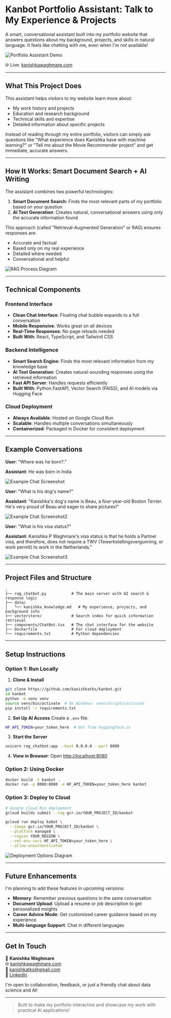 # Kanbot Portfolio Assistant: Talk to My Experience & Projects 

A smart, conversational assistant built into my portfolio website that answers questions about my background, projects, and skills in natural language. It feels like chatting with me, even when I'm not available!

![Portfolio Assistant Demo](https://github.com/user-attachments/assets/c2d521b0-7a98-4ece-90e8-b787321e4705)


🌐 Live: [kanishkawaghmare.com](https://kanishkawaghmare.com)

---

## What This Project Does

This assistant helps visitors to my website learn more about:
- My work history and projects
- Education and research background  
- Technical skills and expertise
- Detailed information about specific projects

Instead of reading through my entire portfolio, visitors can simply ask questions like "What experience does Kanishka have with machine learning?" or "Tell me about the Movie Recommender project" and get immediate, accurate answers.




---

## How It Works: Smart Document Search + AI Writing

The assistant combines two powerful technologies:

1. **Smart Document Search**: Finds the most relevant parts of my portfolio based on your question
2. **AI Text Generation**: Creates natural, conversational answers using only the accurate information found

This approach (called "Retrieval-Augmented Generation" or RAG) ensures responses are:
- Accurate and factual
- Based only on my real experience
- Detailed where needed
- Conversational and helpful

![RAG Process Diagram](https://github.com/user-attachments/assets/b4886b87-65ac-4a8c-a7b6-626f59abda33)

---

## Technical Components

### Frontend Interface
- **Clean Chat Interface**: Floating chat bubble expands to a full conversation
- **Mobile Responsive**: Works great on all devices
- **Real-Time Responses**: No page reloads needed
- **Built With**: React, TypeScript, and Tailwind CSS

### Backend Intelligence
- **Smart Search Engine**: Finds the most relevant information from my knowledge base
- **AI Text Generation**: Creates natural-sounding responses using the retrieved information
- **Fast API Server**: Handles requests efficiently
- **Built With**: Python FastAPI, Vector Search (FAISS), and AI models via Hugging Face

### Cloud Deployment
- **Always Available**: Hosted on Google Cloud Run
- **Scalable**: Handles multiple conversations simultaneously
- **Containerized**: Packaged in Docker for consistent deployment

---

## Example Conversations

**User**: "Where was he born?."

**Assistant**: He was born in India

![Example Chat Screenshot](https://github.com/user-attachments/assets/976bec36-ec73-4dc1-8f56-62005e152ef8)

**User**: "What is his dog's name?"

**Assistant**: "Kanishka's dog's name is Beau, a four-year-old Boston Terrier. He's very proud of Beau and eager to share pictures!"

![Example Chat Screenshot2](https://github.com/user-attachments/assets/4f7985a1-9187-4ccf-8392-b8c091adadaa)

**User**: "What is his visa status?"

**Assistant**: Kanishka P Waghmare's visa status is that he holds a Partner visa, and therefore, does not require a TWV (Tewerkstellingsvergunning, or work permit) to work in the Netherlands."


![Example Chat Screenshot3](https://github.com/user-attachments/assets/ce2d1a41-b6d5-4bd1-94db-d634b2f57688)





---

## Project Files and Structure

```
.
├── rag_chatbot.py           # The main server with AI search & response logic
├── data/
│   └── kanishka_knowledge.md   # My experience, projects, and background info
├── vectorstore/             # Search index for quick information retrieval
├── components/ChatBot.tsx   # The chat interface for the website
├── Dockerfile               # For cloud deployment
└── requirements.txt         # Python dependencies
```

---

## Setup Instructions

### Option 1: Run Locally

1. **Clone & Install**
```bash
git clone https://github.com/kanishkatks/kanbot.git
cd kanbot
python -m venv venv
source venv/bin/activate  # On Windows: venv\Scripts\activate
pip install -r requirements.txt
```

2. **Set Up AI Access**
Create a `.env` file:
```bash
HF_API_TOKEN=your_token_here  # Get from huggingface.co
```

3. **Start the Server**
```bash
uvicorn rag_chatbot:app --host 0.0.0.0 --port 8080
```

4. **View in Browser**: Open [http://localhost:8080](http://localhost:8080)

### Option 2: Using Docker

```bash
docker build -t kanbot .
docker run -p 8080:8080 -e HF_API_TOKEN=your_token_here kanbot
```

### Option 3: Deploy to Cloud

```bash
# Google Cloud Run deployment
gcloud builds submit --tag gcr.io/YOUR_PROJECT_ID/kanbot

gcloud run deploy kabot \
  --image gcr.io/YOUR_PROJECT_ID/kanbot \
  --platform managed \
  --region YOUR_REGION \
  --set-env-vars HF_API_TOKEN=your_token_here \
  --allow-unauthenticated
```

![Deployment Options Diagram](https://via.placeholder.com/650x300?text=Deployment+Options)

---

## Future Enhancements

I'm planning to add these features in upcoming versions:

- **Memory**: Remember previous questions in the same conversation
- **Document Upload**: Upload a resume or job description to get personalized insights
- **Career Advice Mode**: Get customized career guidance based on my experience
- **Multi-language Support**: Chat in different languages

---

## Get In Touch

👤 **Kanishka Waghmare**  
🌐 [kanishkawaghmare.com](https://kanishkawaghmare.com)  
📧 kanishkatks@gmail.com  
🔗 [LinkedIn](https://linkedin.com/in/yourprofile)


I'm open to collaboration, feedback, or just a friendly chat about data science and AI!

---

> Built to make my portfolio interactive and showcase my work with practical AI applications!
